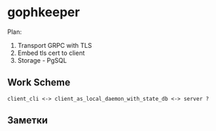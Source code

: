 # gophkeeper

Plan:

1. Transport GRPC with TLS
2. Embed tls cert to client
3. Storage - PgSQL

## Work Scheme

    client_cli <-> client_as_local_daemon_with_state_db <-> server ?

## Заметки

